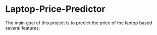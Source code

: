 # Laptop-Price-Predictor
The main goal of this project is to predict the price of the laptop based several features. 

